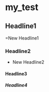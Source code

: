 # my_test
## Headline1
=New Headline1
### Headline2
- New Headline2
#### Headline3
##### Headline4

